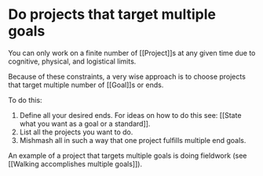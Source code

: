 # Do projects that target multiple goals

You can only work on a finite number of [[Project]]s at any given time due to cognitive, physical, and logistical limits.

Because of these constraints, a very wise approach is to choose projects that target multiple number of [[Goal]]s or ends.

To do this:

1. Define all your desired ends. For ideas on how to do this see: [[State what you want as a goal or a standard]].
2. List all the projects you want to do.
3. Mishmash all in such a way that one project fulfills multiple end goals.

An example of a project that targets multiple goals is doing fieldwork (see [[Walking accomplishes multiple goals]]).

